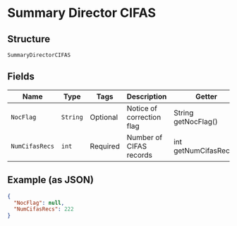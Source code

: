 
# Summary Director CIFAS

## Structure

`SummaryDirectorCIFAS`

## Fields

| Name | Type | Tags | Description | Getter | Setter |
|  --- | --- | --- | --- | --- | --- |
| `NocFlag` | `String` | Optional | Notice of correction flag | String getNocFlag() | setNocFlag(String nocFlag) |
| `NumCifasRecs` | `int` | Required | Number of CIFAS records | int getNumCifasRecs() | setNumCifasRecs(int numCifasRecs) |

## Example (as JSON)

```json
{
  "NocFlag": null,
  "NumCifasRecs": 222
}
```

